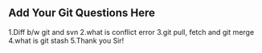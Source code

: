 Add Your Git Questions Here
----------------------------
1.Diff b/w git and svn
2.what is conflict error
3.git pull, fetch and git merge
4.what is git stash
5.Thank you Sir!
